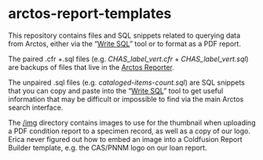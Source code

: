 # arctos-report-templates
This repository contains files and SQL snippets related to querying data from Arctos, either via the “[Write SQL](http://arctos.database.museum/tools/userSQL.cfm)” tool  or to format as a PDF report.

The paired .cfr +.sql files (e.g. *CHAS_label_vert.cfr* + *CHAS_label_vert.sql*) are backups of files that live in the [Arctos Reporter](http://arctos.database.museum/Reports/reporter.cfm).

The unpaired .sql files (e.g. *cataloged-items-count.sql*) are SQL snippets that you can copy and paste into the “[Write SQL](http://arctos.database.museum/tools/userSQL.cfm)” tool to get useful information that may be difficult or impossible to find via the main Arctos search interface.

The [/img](/img) directory contains images to use for the thumbnail when uploading a PDF condition report to a specimen record, as well as a copy of our logo. Erica never figured out how to embed an image into a Coldfusion Report Builder template, e.g. the CAS/PNNM logo on our loan report.
